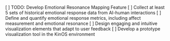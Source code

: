 [ ] TODO: Develop Emotional Resonance Mapping Feature
[ ] Collect at least 5 sets of historical emotional response data from AI-human interactions
[ ] Define and quantify emotional response metrics, including affect measurement and emotional resonance
[ ] Design engaging and intuitive visualization elements that adapt to user feedback
[ ] Develop a prototype visualization tool in the KinOS environment